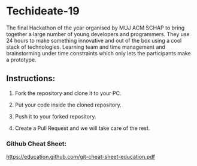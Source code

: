 # Techideate-19
The final Hackathon of the year organised by MUJ ACM SCHAP to bring together a large number of young developers and programmers. They use 24 hours to make something innovative and out of the box using a cool stack of technologies. Learning team and time management and brainstorming under time constraints which only lets the participants make a prototype. 


## Instructions:

1. Fork the repository and clone it to your PC.

2. Put your code inside the cloned repository.

3. Push it to your forked repository.

4. Create a Pull Request and we will take care of the rest.


### Github Cheat Sheet:
https://education.github.com/git-cheat-sheet-education.pdf

